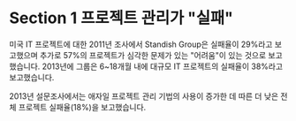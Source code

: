 # Section 1 프로젝트 관리가 "실패"

미국 IT 프로젝트에 대한 2011년 조사에서 Standish Group은 실패율이 29%라고 보고했으며 추가로 57%의 프로젝트가 심각한 문제가 있는 "어려움"이 있는 것으로 보고했습니다. 2013년에 그룹은 6~18개월 내에 대규모 IT 프로젝트의 실패율이 38%라고 보고했습니다.

2013년 설문조사에서는 애자일 프로젝트 관리 기법의 사용이 증가한 데 따른 더 낮은 전체 프로젝트 실패율(18%)을 보고했습니다.
